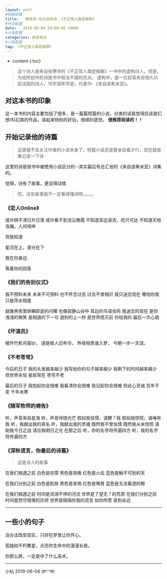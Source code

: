 ```yaml
---
layout: post
#标题配置
title:   莱特昂-布兰朵的诗-《不正常人类症候群》
#时间配置
date:   2019-06-04 19:00:00 +0800
#大类配置
categories: 阅读笔记
#小类配置
tag: 《不正常人类症候群》
---
```


* content
{:toc}



> 这个诗人是来自张寒寺的《不正常人类症候群》一书中的虚构诗人，但是，为他所创作的诗是书中相当不错的亮点。 
> 虚构中，是一位目盲来自很久以前法国的诗人，19岁因年早逝，代表作-《来自波希米亚》。

## 对这本书的印象

这一本书的内容主要包括了很多，是一篇篇短篇的小说，分类的话我觉得应该是幻想/科幻类的作品，读起来特别的好玩，很顺的感觉。 
**很推荐阅读的！！**

## 开始记录他的诗篇

> 这里就不去关注作者的小说本身了，短篇小说还是要亲自看才行，现在就收集记录一下诗

这里的诗是按书中被使用小说区分的--其实最后有总汇他的《来自波希米亚》诗集的。

觉得，诗有了故事，更显得动情

> 哎。没有故事我不一定看得懂诗啊。。。。。

### 《恋人Online》

或许辨不清日升日落 
或许看不到流云晚霞 
不知道耳边溪流，咫尺可达 
不知道天地浩瀚，人间喧哗


但我知道 

星河在上，波光在下 

我在你身边 

等着你的回答

### 《我们的告别仪式》

我不预料未来 
未来不可预料 
也不怀念过去 
过去不曾相识 
我只迷恋现在 
哪怕你我只是萍水相逢

就像黑夜里转瞬即逝的闪耀 
也像寂静山谷中 
耳边的鸟语虫鸣 
我迷恋的现在 
是你浅浅的微笑 
是相遇的下一句 
道别的上一秒 
是世界熄灭前 
你给我的 
最后一次心跳

### 《坏演员》

楼外竹影月窗纱， 
道是故人旧年华。 
昨夜相思谁入梦， 
今朝一步一天涯。

### 《不老苍穹》

今后的日子 
我的头发越来越少 
我写给你的句子越来越少 
我剩下的时间越来越少 
但世界永恒 
星辰常在 
苍穹不老

最后的日子 
我抱起你会很难 
我看清你会很难 
我记起你会很难 
但此心至诚 
百年不变 
千年未寒

### 《随军牧师的祷告》

听，声音来自星海 
听，声音伴随光芒 
假如我怯懦，请鞭？我 
假如我惊慌，请唾弃我 
听，我献出我的真名 
听，我献出我的灵魂 
既然我不曾怯懦 
既然我从未惊慌 
请助我今日之战 
请应我明日之光 
在那之后 
听，你的名字将传遍四方 
听，我的名字将传遍四方

### 《深秋谎言，你最后的诗篇》

> 这是诗人的故事

在我们相遇之前 
白色是初雪 
黑色是夜晚 
红色是火焰 
蓝色是触不可到的天

在我们分别之前 
白色是肌肤 
黑色是发梢 
红色是嘴唇 
蓝色是无法看透的眼

在我们相遇之前 
时间是流淌不停的河流 
世界是了望无？的荒原 
在我们分别之前 
时间是焚尽情愫的灰烬 
世界是阻隔你我的谎言 
如你所愿 
直到永远

------

## 一些小的句子

没办法改变现实，只好在梦里让你开心。

孤独如不朽繁星，点亮你生命中的漫漫长夜。

你那么胖，一定是中了什么巫术。

------

小杭 2019-06-04 
(#^.^#)
